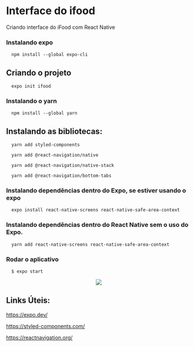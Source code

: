 # Interface do ifood
Criando interface do iFood com React Native

### Instalando expo
```
  npm install --global expo-cli
```
## Criando o projeto
```
  expo init ifood
````
### Instalando o yarn
```
  npm install --global yarn
```
## Instalando as bibliotecas:
```
  yarn add styled-components

  yarn add @react-navigation/native

  yarn add @react-navigation/native-stack

  yarn add @react-navigation/bottom-tabs
````
### Instalando dependências dentro do Expo, se estiver usando o expo 
```
  expo install react-native-screens react-native-safe-area-context
```
### Instalando dependências dentro do React Native sem o uso do Expo. 
```
  yarn add react-native-screens react-native-safe-area-context
```
### Rodar o aplicativo
```
  $ expo start
```
<p align="center">
  <img src=".github/expoStart.png">
</p>

## Links Úteis:

https://expo.dev/

https://styled-components.com/

https://reactnavigation.org/



